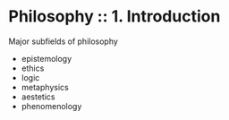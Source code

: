 # Philosophy :: 1. Introduction

Major subfields of philosophy
- epistemology
- ethics
- logic
- metaphysics
- aestetics
- phenomenology
